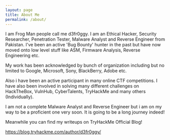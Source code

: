 ```yaml
---
layout: page
title: About Me
permalink: /about/
---
```


I am Frog Man people call me d3fr0ggy. I am an Ethical Hacker, Security Researcher, Penetration Tester, Malware Analyst and Reverse Engineer from Pakistan. I've been an active 'Bug Bounty' hunter in the past but have now moved onto low level stuff like ASM, Firmware Analysis, Reverse Engineering etc. 

My work has been acknowledged by bunch of organization including but no limited to Google, Microsoft, Sony, BlackBerry, Adobe etc.

Also i have been an active participant in many online CTF competitions. I have also been involved in solving many different challenges on HackTheBox, VulnHub, CyberTalents, TryHackMe and many others (Individually). 

I am not a complete Malware Analyst and Reverse Engineer but i am on my way to be a proficient one very soon. It is going to be a long journey indeed! 

Meanwhile you can find my writeups on TryHackMe Official Blog!

<https://blog.tryhackme.com/author/d3fr0ggy/>


